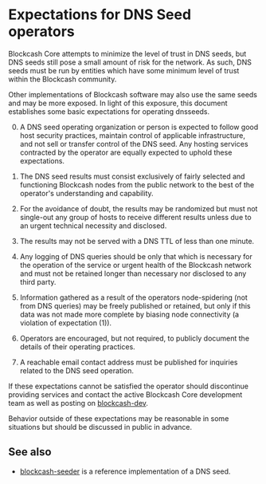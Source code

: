 Expectations for DNS Seed operators
====================================

Blockcash Core attempts to minimize the level of trust in DNS seeds,
but DNS seeds still pose a small amount of risk for the network.
As such, DNS seeds must be run by entities which have some minimum
level of trust within the Blockcash community.

Other implementations of Blockcash software may also use the same
seeds and may be more exposed. In light of this exposure, this
document establishes some basic expectations for operating dnsseeds.

0. A DNS seed operating organization or person is expected to follow good
host security practices, maintain control of applicable infrastructure,
and not sell or transfer control of the DNS seed. Any hosting services
contracted by the operator are equally expected to uphold these expectations.

1. The DNS seed results must consist exclusively of fairly selected and
functioning Blockcash nodes from the public network to the best of the
operator's understanding and capability.

2. For the avoidance of doubt, the results may be randomized but must not
single-out any group of hosts to receive different results unless due to an
urgent technical necessity and disclosed.

3. The results may not be served with a DNS TTL of less than one minute.

4. Any logging of DNS queries should be only that which is necessary
for the operation of the service or urgent health of the Blockcash
network and must not be retained longer than necessary nor disclosed
to any third party.

5. Information gathered as a result of the operators node-spidering
(not from DNS queries) may be freely published or retained, but only
if this data was not made more complete by biasing node connectivity
(a violation of expectation (1)).

6. Operators are encouraged, but not required, to publicly document the
details of their operating practices.

7. A reachable email contact address must be published for inquiries
related to the DNS seed operation.

If these expectations cannot be satisfied the operator should
discontinue providing services and contact the active Blockcash
Core development team as well as posting on
[blockcash-dev](https://groups.google.com/forum/#!forum/blockcash-dev).

Behavior outside of these expectations may be reasonable in some
situations but should be discussed in public in advance.

See also
----------
- [blockcash-seeder](https://github.com/bpooler/blockcash-seeder) is a reference implementation of a DNS seed.
